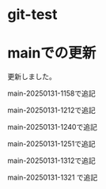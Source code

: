 # git-test

# mainでの更新
更新しました。

main-20250131-1158で追記

main-20250131-1212で追記

main-20250131-1240で追記

main-20250131-1251で追記

main-20250131-1312で追記

main-20250131-1321 で追記

